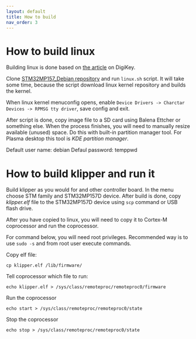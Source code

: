 ```yaml
---
layout: default
title: How to build
nav_order: 3
---
```


# How to build linux

Building linux is done based on [the article](https://forum.digikey.com/t/debian-getting-started-with-the-stm32mp157/12459) on DigiKey.

Clone [STM32MP157_Debian repository](https://github.com/jernejp21/STM32MP157_Debian) and run `linux.sh` script. It will take some time, because the script download linux kernel repository and builds the kernel.

When linux kernel menuconfig opens, enable `Device Drivers -> Charctar Devices -> RPMSG tty driver`, save config and exit. 

After script is done, copy image file to a SD card using Balena Ettcher or something else. When the process finishes, you will need to manually resize available (unused) space. Do this with built-in partition manager tool. For Plasma desktop this tool is *KDE partition manager*.

Default user name: debian
Defaul password: temppwd

# How to build klipper and run it

Build klipper as you would for and other controller board. In the menu choose STM family and STM32MP157D device. After build is done, copy *klipper.elf* file to the STM32MP157D device using `scp` command or USB flash drive.

After you have copied to linux, you will need to copy it to Cortex-M coprocessor and run the coprocessor.

For command below, you will need root privileges. Recommended way is to use `sudo -s` and from root user execute commands.

Copy elf file:
```
cp klipper.elf /lib/firmware/
```

Tell coprocessor which file to run:
```
echo klipper.elf > /sys/class/remoteproc/remoteproc0/firmware
```

Run the coprocessor
```
echo start > /sys/class/remoteproc/remoteproc0/state
```

Stop the coprocessor
```
echo stop > /sys/class/remoteproc/remoteproc0/state
```